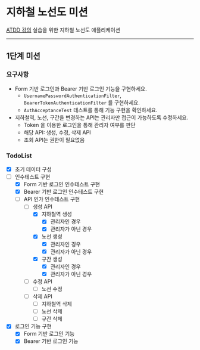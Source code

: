 # 지하철 노선도 미션
[ATDD 강의](https://edu.nextstep.camp/c/R89PYi5H) 실습을 위한 지하철 노선도 애플리케이션

---

## 1단계 미션

### 요구사항

- Form 기반 로그인과 Bearer 기반 로그인 기능을 구현하세요.
  - `UsernamePasswordAuthenticationFilter`, `BearerTokenAuthenticationFilter` 를 구현하세요.
  - `AuthAcceptanceTest` 테스트를 통해 기능 구현을 확인하세요.
- 지하철역, 노선, 구간을 변경하는 API는 관리자만 접근이 가능하도록 수정하세요.
  - Token 을 이용한 로그인을 통해 관리자 여부를 판단
  - 해당 API: 생성, 수정, 삭제 API
  - 조회 API는 권한이 필요없음

### TodoList
- [X] 초기 데이터 구성
- [ ] 인수테스트 구현
  - [X] Form 기반 로그인 인수테스트 구현
  - [X] Bearer 기반 로그인 인수테스트 구현
  - [ ] API 인가 인수테스트 구현
    - [ ] 생성 API
      - [X] 지하철역 생성
        - [X] 관리자인 경우
        - [X] 관리자가 아닌 경우
      - [X] 노선 생성
        - [X] 관리자인 경우
        - [X] 관리자가 아닌 경우
      - [X] 구간 생성
        - [X] 관리자인 경우
        - [X] 관리자가 아닌 경우
    - [ ] 수정 API
      - [ ] 노선 수정
    - [ ] 삭제 API
      - [ ] 지하철역 삭제
      - [ ] 노선 삭제
      - [ ] 구간 삭제
- [X] 로그인 기능 구현
  - [X] Form 기반 로그인 기능
  - [X] Bearer 기반 로그인 기능